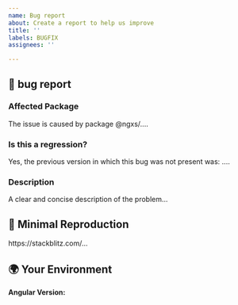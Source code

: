 ```yaml
---
name: Bug report
about: Create a report to help us improve
title: ''
labels: BUGFIX
assignees: ''

---
```


## 🐞 bug report

### Affected Package
<!-- Can you pin-point one or more @ngxs/* packages as the source of the bug? -->
<!-- ✍️edit: --> The issue is caused by package @ngxs/....

### Is this a regression?

<!-- Did this behavior use to work in the previous version? -->
<!-- ✍️--> Yes, the previous version in which this bug was not present was: ....


### Description

<!-- ✍️--> A clear and concise description of the problem...


## 🔬 Minimal Reproduction
<!-- Please create and share minimal reproduction -->
<!-- ✍️--> https://stackblitz.com/...

<!--
If StackBlitz is not suitable for reproduction of your issue, please create a minimal GitHub repository with the reproduction of the issue.
A good way to make a minimal reproduction is to create a new app via `ng new repro-app` and add the minimum possible code to show the problem. 
Share the link to the repo below along with step-by-step instructions to reproduce the problem, as well as expected and actual behavior.
-->

## 🌍  Your Environment

**Angular Version:**
<pre><code>
<!-- run `ng version` and paste output below -->
<!-- ✍️-->

</code></pre>
